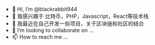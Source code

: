 - 👋 Hi, I’m @blackrabbit944
- 👀 我感兴趣于 比特币，PHP，Javascript，React等技术栈
- 🌱 我最近在自己开发一些项目，关于区块链和社区的结合
- 💞️ I’m looking to collaborate on ...
- 📫 How to reach me ...

<!---
blackrabbit944/blackrabbit944 is a ✨ special ✨ repository because its `README.md` (this file) appears on your GitHub profile.
You can click the Preview link to take a look at your changes.
--->
